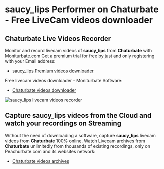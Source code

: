 # saucy_lips Performer on Chaturbate - Free LiveCam videos downloader

## Chaturbate Live Videos Recorder

Monitor and record livecam videos of **saucy_lips** from **Chaturbate** with Moniturbate.com
Get a premium trial for free by just and only registering with your Email address:
* [saucy_lips Premium videos downloader](https://moniturbate.com/request-demo-licence-key.html)

Free livecam videos downloader - Moniturbate Software:
* [Chaturbate videos downloader](https://moniturbate.com/moniturbate-download-software.html)

![saucy_lips livecam videos recorder](https://peachurnet.com/templates/moniturbate-software.png)


## Capture saucy_lips videos from the Cloud and watch your recordings on Streaming

Without the need of downloading a software, capture **saucy_lips** livecam videos from **Chaturbate** 100% online.
Watch Livecam archives from **Chaturbate** unlimitedly from thousands of existing recordings, only on Peachurbate.com and its websites network:
* [Chaturbate videos archives](https://peachurnet.com/)